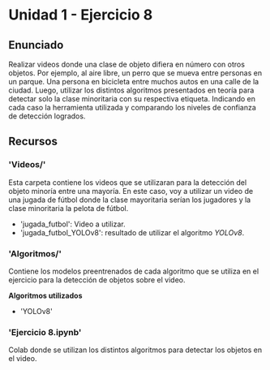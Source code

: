 # Unidad 1 - Ejercicio 8

## **Enunciado**
Realizar videos donde una clase de objeto difiera en número con otros objetos. Por ejemplo, al aire libre, un perro que se mueva entre personas en un parque. Una persona en bicicleta entre muchos autos en una calle de la ciudad. Luego, utilizar los distintos algoritmos presentados en teoría para detectar solo la clase minoritaria con su respectiva etiqueta. Indicando en cada caso la herramienta utilizada y comparando los niveles de confianza de detección logrados. 

## **Recursos**
### 'Videos/'
Esta carpeta contiene los videos que se utilizaran para la detección del objeto minoría entre una mayoría. En este caso, voy a utilizar un video de una jugada de fútbol donde la clase mayoritaria serían los jugadores y la clase minoritaria la pelota de fútbol.

* 'jugada_futbol': Video a utilizar.
* 'jugada_futbol_YOLOv8': resultado de utilizar el algoritmo *YOLOv8*.

### 'Algoritmos/'
Contiene los modelos preentrenados de cada algoritmo que se utiliza en el ejercicio para la detección de objetos sobre el video.

**Algoritmos utilizados**
* 'YOLOv8'

### 'Ejercicio 8.ipynb'
Colab donde se utilizan los distintos algoritmos para detectar los objetos en el video. 